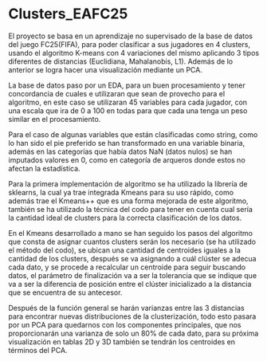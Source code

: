 # Clusters_EAFC25
El proyecto se basa en un aprendizaje no supervisado de la base de datos del juego FC25(FIFA), para poder clasificar a sus jugadores en 4 clusters, usando el algoritmo K-means con 4 variaciones del mismo aplicando 3 tipos diferentes de distancias (Euclidiana, Mahalanobis, L1). Además de lo anterior se logra hacer una visualización mediante un PCA.

La base de datos paso por un EDA, para un buen procesamiento y tener concordancia de cuales e utilizaran que sean de provecho para el algoritmo, en este caso se utilizaran 45 variables para cada jugador, con una escala que ira de 0 a 100 en todas para que cada una tenga un peso similar en el procesamiento.

Para el caso de algunas variables que están clasificadas como string, como lo han sido el pie preferido se han transformado en una variable binaria, además en las categorías que había datos NaN (datos nulos) se han imputados valores en 0, como en categoría de arqueros donde estos no afectan la estadística.

Para la primera implementación de algoritmo se ha utilizado la librería de sklearns, la cual ya trae integrada Kmeans para su uso rápido, como además trae el Kmeans++ que es una forma mejorada de este algoritmo, también se ha utilizado la técnica del codo para tener en cuenta cual sería la cantidad ideal de clusters para la correcta clasificación de los datos.

En el Kmeans desarrollado a mano se han seguido los pasos del algoritmo que consta de asignar cuantos clusters serán los necesario (se ha utilizado el método del codo), se ubican una cantidad de centroides iguales a la cantidad de los clusters, después se va asignando a cuál clúster se adecua cada dato, y se procede a recalcular un centroide para seguir buscando datos, el parámetro de finalización va a ser la tolerancia que se indique que va a ser la diferencia de posición entre el clúster inicializado a la distancia que se encuentra de su antecesor. 

Después de la función general se harán varianzas entre las 3 distancias para encontrar nuevas distribuciones de la clusterización, todo esto pasara por un PCA para quedarnos con los componentes principales, que nos proporcionarán una varianza de solo un 80% de cada dato, para su próxima visualización en tablas 2D y 3D también se tendrán los centroides en términos del PCA.
